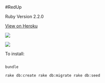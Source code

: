#RedUp

Ruby Version 2.2.0

[View on Heroku](https://guarded-everglades-5530.herokuapp.com/)

<a href="https://codeclimate.com/github/Jessica-Koch/gCamp-Jessica-Koch"><img src="https://codeclimate.com/github/Jessica-Koch/gCamp-Jessica-Koch/badges/gpa.svg" /></a>

<img src="https://travis-ci.org/Jessica-Koch/gCamp-Jessica-Koch.svg?branch=master"/>

To install:

```

bundle

rake db:create rake db:migrate rake db:seed


